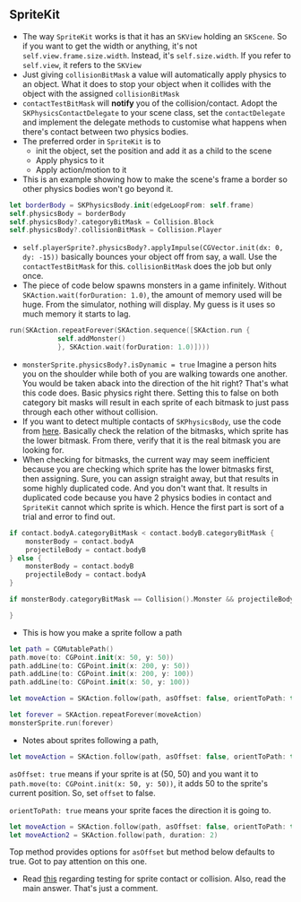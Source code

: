 ## SpriteKit

- The way ```SpriteKit``` works is that it has an ```SKView``` holding an ```SKScene```. So if you want to get the width or anything, it's not ```self.view.frame.size.width```. Instead, it's ```self.size.width```. If you refer to ```self.view```, it refers to the ```SKView```
- Just giving `collisionBitMask` a value will automatically apply physics to an object. What it does to stop your object when it collides with the object with the assigned `collisionBitMask`
- `contactTestBitMask` will **notify** you of the collision/contact. Adopt the `SKPhysicsContactDelegate` to your scene class, set the `contactDelegate` and implement the delegate methods to customise what happens when there's contact between two physics bodies.
- The preferred order in `SpriteKit` is to 
  - init the object, set the position and add it as a child to the scene
  - Apply physics to it
  - Apply action/motion to it
- This is an example showing how to make the scene's frame a border so other physics bodies won't go beyond it.
``` swift
let borderBody = SKPhysicsBody.init(edgeLoopFrom: self.frame)
self.physicsBody = borderBody
self.physicsBody?.categoryBitMask = Collision.Block
self.physicsBody?.collisionBitMask = Collision.Player
```
- `self.playerSprite?.physicsBody?.applyImpulse(CGVector.init(dx: 0, dy: -15))` basically bounces your object off from say, a wall. Use the `contactTestBitMask` for this. `collisionBitMask` does the job but only once.
- The piece of code below spawns monsters in a game infinitely. Without ```SKAction.wait(forDuration: 1.0)```, the amount of memory used will be huge. From the simulator, nothing will display. My guess is it uses so much memory it starts to lag.
``` swift
run(SKAction.repeatForever(SKAction.sequence([SKAction.run {
			self.addMonster()
			}, SKAction.wait(forDuration: 1.0)])))
```
- ```monsterSprite.physicsBody?.isDynamic = true``` Imagine a person hits you on the shoulder while both of you are walking towards one another. You would be taken aback into the direction of the hit right? That's what this code does. Basic physics right there. Setting this to false on both category bit masks will result in each sprite of each bitmask to just pass through each other without collision.
- If you want to detect multiple contacts of ```SKPhysicsBody```, use the code from [here](https://stackoverflow.com/a/26331003). Basically check the relation of the bitmasks, which sprite has the lower bitmask. From there, verify that it is the real bitmask you are looking for.
- When checking for bitmasks, the current way may seem inefficient because you are checking which sprite has the lower bitmasks first, then assigning. Sure, you can assign straight away, but that results in some highly duplicated code. And you don't want that. It results in duplicated code because you have 2 physics bodies in contact and ```SpriteKit``` cannot which sprite is which. Hence the first part is sort of a trial and error to find out.
``` swift
if contact.bodyA.categoryBitMask < contact.bodyB.categoryBitMask {
	monsterBody = contact.bodyA
	projectileBody = contact.bodyB
} else {
	monsterBody = contact.bodyB
	projectileBody = contact.bodyA
}

if monsterBody.categoryBitMask == Collision().Monster && projectileBody.categoryBitMask == Collision().Projectile {

}
```
- This is how you make a sprite follow a path
``` swift
let path = CGMutablePath()
path.move(to: CGPoint.init(x: 50, y: 50))
path.addLine(to: CGPoint.init(x: 200, y: 50))
path.addLine(to: CGPoint.init(x: 200, y: 100))
path.addLine(to: CGPoint.init(x: 50, y: 100))

let moveAction = SKAction.follow(path, asOffset: false, orientToPath: true, duration: 2)

let forever = SKAction.repeatForever(moveAction)
monsterSprite.run(forever)
```
- Notes about sprites following a path, 
``` swift
let moveAction = SKAction.follow(path, asOffset: false, orientToPath: true, duration: 2)
```
`asOffset: true` means if your sprite is at (50, 50) and you want it to `path.move(to: CGPoint.init(x: 50, y: 50))`, it adds 50 to the sprite's current position. So, set `offset` to false.

`orientToPath: true` means your sprite faces the direction it is going to.
``` swift
let moveAction = SKAction.follow(path, asOffset: false, orientToPath: true, duration: 2)
let moveAction2 = SKAction.follow(path, duration: 2)
```
Top method provides options for `asOffset` but method below defaults to true. Got to pay attention on this one.
- Read [this](https://stackoverflow.com/questions/21505660/physics-bodies-not-responding-to-bitmask-settings#comment60916704_21508132) regarding testing for sprite contact or collision. Also, read the main answer. That's just a comment.


